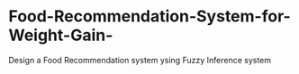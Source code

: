 # Food-Recommendation-System-for-Weight-Gain-
Design a Food Recommendation system ysing Fuzzy Inference system 
